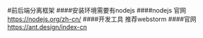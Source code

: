 #前后端分离框架
####安装环境需要有nodejs
####nodejs 官网 https://nodejs.org/zh-cn/
####开发工具 推荐webstorm
####官网 https://ant.design/index-cn